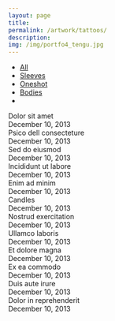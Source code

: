 ```yaml
---
layout: page
title:
permalink: /artwork/tattoos/
description:
img: /img/portfo4_tengu.jpg
---
```

<html>
<body>
     <!-- Media Boxes CSS files -->
     <link rel="stylesheet" href="{{ site.baseurl }}/plugin/components/Font Awesome/css/font-awesome.min.css">
     <link rel="stylesheet" href="{{ site.baseurl }}/plugin/components/Magnific Popup/magnific-popup.css">
     <link rel="stylesheet" href="{{ site.baseurl }}/plugin/components/Fancybox/jquery.fancybox.min.css">
     <link rel="stylesheet" type="text/css" href="{{ site.baseurl }}/plugin/css/mediaBoxes.css">
         <div class="content grid-container">
             <!--  ================== MEDIA BOXES ================== -->
             <div class="filters-container">
                 <ul class="media-boxes-filter" id="filter">
                   <li><a class="selected" href="#" data-filter="*">All</a></li>
                   <li><a href="#" data-filter=".category1">Sleeves</a></li>
                   <li><a href="#" data-filter=".category2">Oneshot</a></li>
                   <li><a href="#" data-filter=".category3">Bodies</a></li>
                   <li><a href="/artwork/"><i class="fa fa-angle-left" aria-hidden="true"></i></a></li>
                 </ul>
             </div>
             <div id="grid">
         <!-- -------------------------- BOX MARKUP -------------------------- -->
                 <div class="media-box category1">
                     <div class="media-box-image mb-open-popup" data-src="/img/tengu.jpg">
                         <div data-thumbnail="/img/tengu.jpg" ></div>
                         <div class="thumbnail-overlay">
                             <div class="media-box-title">Dolor sit amet</div>
                             <div class="media-box-date">December 10, 2013</div>
                         </div>
                     </div>
                 </div>
         <!-- -------------------------- BOX MARKUP -------------------------- -->
                 <div class="media-box category1">
                     <div class="media-box-image mb-open-popup" data-src="/img/portfo1_usaginoryuu.jpg">
                         <div data-thumbnail="/img/portfo1_usaginoryuu.jpg" ></div>
                         <div class="thumbnail-overlay">
                             <div class="media-box-title">Psico dell consecteture</div>
                             <div class="media-box-date">December 10, 2013</div>
                         </div>
                     </div>
                 </div>
         <!-- -------------------------- BOX MARKUP -------------------------- -->
                 <div class="media-box category3">
                     <div class="media-box-image mb-open-popup" data-src="/img/img-3.jpg">
                         <div data-thumbnail="/img/thumb-3.jpg" ></div>
                         <div class="thumbnail-overlay">
                             <div class="media-box-title">Sed do eiusmod</div>
                             <div class="media-box-date">December 10, 2013</div>
                         </div>
                     </div>
                 </div>
         <!-- -------------------------- BOX MARKUP -------------------------- -->
                 <div class="media-box category1">
                     <div class="media-box-image mb-open-popup" data-src="/img/img-4.jpg">
                         <div data-thumbnail="/img/thumb-4.jpg" ></div>
                         <div class="thumbnail-overlay">
                             <div class="media-box-title">Incididunt ut labore</div>
                             <div class="media-box-date">December 10, 2013</div>
                         </div>
                     </div>
                 </div>
         <!-- -------------------------- BOX MARKUP -------------------------- -->
                 <div class="media-box category2">
                     <div class="media-box-image mb-open-popup" data-src="gallery/img-5.jpg">
                         <div data-width="240" data-height="151" data-thumbnail="gallery/thumbnails/thumb-5.jpg" ></div>
                         <div class="thumbnail-overlay">
                             <div class="media-box-title">Enim ad minim</div>
                             <div class="media-box-date">December 10, 2013</div>
                         </div>
                     </div>
                 </div>
         <!-- -------------------------- BOX MARKUP -------------------------- -->
                 <div class="media-box category3">
                     <div class="media-box-image mb-open-popup" data-src="gallery/img-6.jpg">
                         <div data-width="240" data-height="151" data-thumbnail="gallery/thumbnails/thumb-6.jpg" ></div>
                         <div class="thumbnail-overlay">
                             <div class="media-box-title">Candles</div>
                             <div class="media-box-date">December 10, 2013</div>
                         </div>
                     </div>
                 </div>
         <!-- -------------------------- BOX MARKUP -------------------------- -->
                 <div class="media-box category1">
                     <div class="media-box-image mb-open-popup" data-src="gallery/img-7.jpg">
                         <div data-width="240" data-height="151" data-thumbnail="gallery/thumbnails/thumb-7.jpg" ></div>
                         <div class="thumbnail-overlay">
                             <div class="media-box-title">Nostrud exercitation</div>
                             <div class="media-box-date">December 10, 2013</div>
                         </div>
                     </div>
                 </div>
         <!-- -------------------------- BOX MARKUP -------------------------- -->
                 <div class="media-box category2">
                     <div class="media-box-image mb-open-popup" data-src="gallery/img-8.jpg">
                         <div data-width="240" data-height="151" data-thumbnail="gallery/thumbnails/thumb-8.jpg" ></div>
                         <div class="thumbnail-overlay">
                             <div class="media-box-title">Ullamco laboris</div>
                             <div class="media-box-date">December 10, 2013</div>
                         </div>
                     </div>
                 </div>
         <!-- -------------------------- BOX MARKUP -------------------------- -->
                 <div class="media-box category3">
                     <div class="media-box-image mb-open-popup" data-src="gallery/img-9.jpg">
                         <div data-width="240" data-height="151" data-thumbnail="gallery/thumbnails/thumb-9.jpg" ></div>
                         <div class="thumbnail-overlay">
                             <div class="media-box-title">Et dolore magna</div>
                             <div class="media-box-date">December 10, 2013</div>
                         </div>
                     </div>
                 </div>
         <!-- -------------------------- BOX MARKUP -------------------------- -->
                 <div class="media-box category1">
                     <div class="media-box-image mb-open-popup" data-src="gallery/img-10.jpg">
                         <div data-width="240" data-height="151" data-thumbnail="gallery/thumbnails/thumb-10.jpg" ></div>
                         <div class="thumbnail-overlay">
                             <div class="media-box-title">Ex ea commodo</div>
                             <div class="media-box-date">December 10, 2013</div>
                         </div>
                     </div>
                 </div>
         <!-- -------------------------- BOX MARKUP -------------------------- -->
                 <div class="media-box category2">
                     <div class="media-box-image mb-open-popup" data-src="gallery/img-11.jpg">
                         <div data-width="240" data-height="151" data-thumbnail="gallery/thumbnails/thumb-11.jpg" ></div>
                         <div class="thumbnail-overlay">
                             <div class="media-box-title">Duis aute irure</div>
                             <div class="media-box-date">December 10, 2013</div>
                         </div>
                     </div>
                 </div>
         <!-- -------------------------- BOX MARKUP -------------------------- -->
                 <div class="media-box category3">
                     <div class="media-box-image mb-open-popup" data-src="gallery/img-12.jpg">
                         <div data-width="240" data-height="151" data-thumbnail="gallery/thumbnails/thumb-12.jpg" ></div>
                         <div class="thumbnail-overlay">
                             <div class="media-box-title">Dolor in reprehenderit</div>
                             <div class="media-box-date">December 10, 2013</div>
                         </div>
                     </div>
                 </div>
         </div> <!-- #grid -->
         <!--  ================== END MEDIA BOXES ================== -->
     </div> <!-- #grid-container --> 
     <!-- jQuery 1.8+ -->
     <script src="{{ site.baseurl }}/plugin/components/jQuery/jquery-1.11.3.min.js"></script>
     <!-- Media Boxes JS files -->
     <script src="{{ site.baseurl }}/plugin/components/Isotope/jquery.isotope.min.js"></script>
     <script src="{{ site.baseurl }}/plugin/components/imagesLoaded/jquery.imagesLoaded.min.js"></script>
     <script src="{{ site.baseurl }}/plugin/components/Transit/jquery.transit.min.js"></script>
     <script src="{{ site.baseurl }}/plugin/components/jQuery Easing/jquery.easing.js"></script>
     <script src="{{ site.baseurl }}/plugin/components/Waypoints/waypoints.min.js"></script>
     <script src="{{ site.baseurl }}/plugin/components/Modernizr/modernizr.custom.min.js"></script>
     <script src="{{ site.baseurl }}/plugin/components/Magnific Popup/jquery.magnific-popup.min.js"></script>
     <script src="{{ site.baseurl }}/plugin/components/Fancybox/jquery.fancybox.min.js"></script>
     <script src="{{ site.baseurl }}/plugin/js/jquery.mediaBoxes.dropdown.js"></script>
     <script src="{{ site.baseurl }}/plugin/js/jquery.mediaBoxes.js"></script>
     <script>
         $('#grid').mediaBoxes({
             filterContainer: '#filter',
             overlayEffect: 'direction-aware',
             boxesToLoadStart: 16,
             noMoreEntriesWord: '',
             columns: 3,
         });
     </script>
 </body>
 </html>

